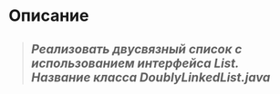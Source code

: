 # Описание

>## _Реализовать двусвязный список с использованием интерфейса List. Название класса DoublyLinkedList.java_
